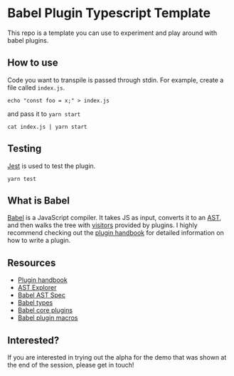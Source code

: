 # Babel Plugin Typescript Template

This repo is a template you can use to experiment and play around with babel
plugins.

## How to use

Code you want to transpile is passed through stdin. For example, create a file
called `index.js`.

```shell
echo "const foo = x;" > index.js
```

and pass it to `yarn start`

```shell
cat index.js | yarn start
```

## Testing

[Jest](https://jestjs.io/) is used to test the plugin.

```shell
yarn test
```

## What is Babel

[Babel](https://babeljs.io/) is a JavaScript compiler. It takes JS as input,
converts it to an [AST](https://en.wikipedia.org/wiki/Abstract_syntax_tree), and
then walks the tree with
[visitors](https://en.wikipedia.org/wiki/Visitor_pattern) provided by plugins. I
highly recommend checking out the [plugin
handbook](https://github.com/jamiebuilds/babel-handbook/blob/master/translations/en/plugin-handbook.md)
for detailed information on how to write a plugin.

## Resources

- [Plugin handbook](https://github.com/jamiebuilds/babel-handbook/blob/master/translations/en/plugin-handbook.md)
- [AST Explorer](https://astexplorer.net/)
- [Babel AST Spec](https://github.com/babel/babel/blob/master/packages/babel-parser/ast/spec.md)
- [Babel types](https://babeljs.io/docs/en/babel-types)
- [Babel core plugins](https://github.com/babel/babel/tree/master/packages)
- [Babel plugin macros](https://github.com/kentcdodds/babel-plugin-macros)

## Interested?

If you are interested in trying out the alpha for the demo that was shown at the
end of the session, please get in touch!
